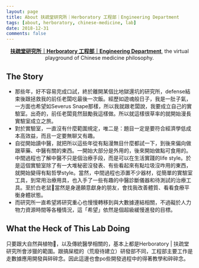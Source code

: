 ```yaml
---
layout: page
title: About 扶疏堂研究所｜Herboratory 工程部｜Engineering Department
tags: [about, herboratory, chinese-medicine, lab]
date: 2018-12-31
comments: false
---
```

    
<center><a href="http://herboratory.github.io/engineering_department"><b>扶疏堂研究所｜Herboratory 工程部｜Engineering Department</b></a>, the virtual playground of Chinese medicine philosophy.</center>

## The Story
* 那些年，好不容易完成口試，終於離開某個比地獄還坑的研究所，defense結束後跟拯救我的前任老闆吃最後一次飯。經歷如遊魂般日子，我是一肚子氣，一方面也希望如Severus Snape那樣，所以我就跟老闆說，我要成立自己的實驗室。出奇的，前任老闆竟然鼓勵我這樣做。所以就這樣很草率的就開始漫長實驗室成立之旅。
* 對於實驗室，一直沒有什麼範圍規定，唯二是：題目一定是要符合經濟學低成本高效益，而且一定要無聊又有趣。
* 自從開始讀中醫，就把所以這些年從有點漫無目什麼都試一下，到後來偏向做跟草藥、中醫有關的東西。一開始大部分是外用的，後來開始做點可食用的。中間過程也了解中醫不只是個治療手段，而是可以在生活實踐的life style。於是這個實驗室除了有一大堆秘密沒發表、有些看起來有點垃圾沒咋用的東西，就開始變得有點哲學style。當然，中間過程也添置不少器材，從簡單的實驗室工具，到常用治療用具，也入手了一些有趣的中醫診斷儀器和待測試的治療工具。至於白老鼠🐁當然是身邊願意獻身的朋友，會找我改善體質、看看食療平衡身體狀態。
* 而研究所一直希望將研究重心也慢慢轉移到與大數據連結相關，不過礙於人力物力資源時間等各種情況，這「希望」依然是個超級緩慢進發的目標。

## What the Heck of This Lab Doing
只要跟大自然與植物🌳，以及傳統醫學相關的，基本上都是Herboratory | 扶疏堂研究所會涉獵的範圍。跟搞屎棍的（荒廢待建立）研發部不同，工程部主要工作是走數據應用開發與碎碎念。因此這邊也會po些開發過程中的得著教學和碎碎念。

